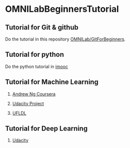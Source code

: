 # OMNILabBeginnersTutorial

## Tutorial for Git & github

Do the tutorial in this repository [OMNILab/GitForBeginners](https://github.com/OMNILab/GitForBeginners).

## Tutorial for python

Do the python tutorial in [imooc](http://www.imooc.com/course/list?c=python)

## Tutorial for Machine Learning

1. [Andrew Ng Coursera](https://www.coursera.org/learn/machine-learning)

2. [Udacity Project](https://github.com/udacity/machine-learning)

3. [UFLDL](http://ufldl.stanford.edu/wiki/index.php/UFLDL%E6%95%99%E7%A8%8B)


## Tutorial for Deep Learning

1. [Udacity](https://www.udacity.com/course/deep-learning--ud730)
